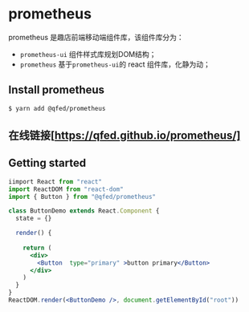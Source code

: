 # prometheus

prometheus 是趣店前端移动端组件库，该组件库分为：

- `prometheus-ui` 组件样式库规划DOM结构；
- `prometheus` 基于`prometheus-ui`的 react 组件库，化静为动；


## Install prometheus

```bash
$ yarn add @qfed/prometheus
```

## 在线链接[https://qfed.github.io/prometheus/]

## Getting started 

```jsx
iimport React from "react"
import ReactDOM from "react-dom"
import { Button } from "@qfed/prometheus"

class ButtonDemo extends React.Component {
  state = {}

  render() {
   
    return (
      <div>
        <Button  type="primary" >button primary</Button>
      </div>
    )
  }
}
ReactDOM.render(<ButtonDemo />, document.getElementById("root"))
```
